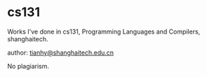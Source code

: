 # cs131
Works I've done in cs131, Programming Languages and Compilers, shanghaitech.

author: tianhy@shanghaitech.edu.cn

No plagiarism.
